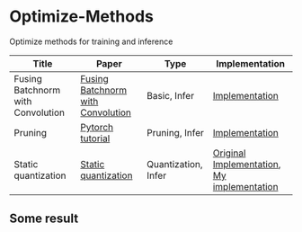 # Optimize-Methods
Optimize methods for training and inference

Title | Paper | Type | Implementation | 
--- | --- | --- |--- | 
Fusing Batchnorm with Convolution | [Fusing Batchnorm with Convolution](https://nenadmarkus.com/p/fusing-batchnorm-and-conv/) |Basic, Infer | [Implementation](Fusing_Batchnorm_and_Convolution_Runtime) | 
Pruning | [Pytorch tutorial](https://pytorch.org/tutorials/intermediate/pruning_tutorial.html) |Pruning, Infer | [Implementation](Pruning) |
Static quantization | [Static quantization](https://nenadmarkus.com/p/fusing-batchnorm-and-conv/) | Quantization, Infer |[Original Implementation](https://github.com/leimao/PyTorch-Quantization-Aware-Training), [My implementation](Quantization_aware_training) |

## Some result
